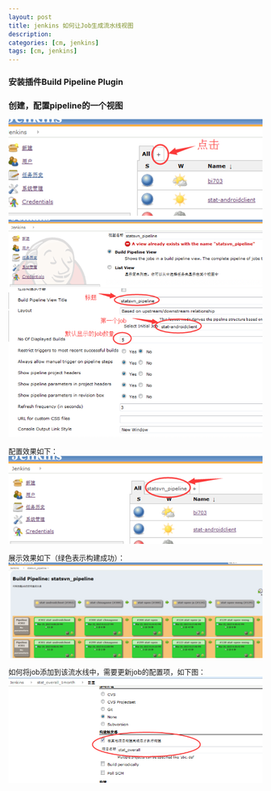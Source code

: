```yaml
---
layout: post
title: jenkins 如何让Job生成流水线视图
description: 
categories: [cm, jenkins]
tags: [cm, jenkins]
---
```



### 安装插件Build Pipeline Plugin

### 创建，配置pipeline的一个视图

![](/images/cm/jenkins/create_pipeline_1.png)
![](/images/cm/jenkins/create_pipeline_2.png)
![](/images/cm/jenkins/create_pipeline_3.png)


配置效果如下：
![](/images/cm/jenkins/pipeline_created.png)

展示效果如下（绿色表示构建成功）：
![](/images/cm/jenkins/pipeline_view.png)

如何将job添加到该流水线中，需要更新job的配置项，如下图：
![](/images/cm/jenkins/pipeline_setting_of_job.png)







